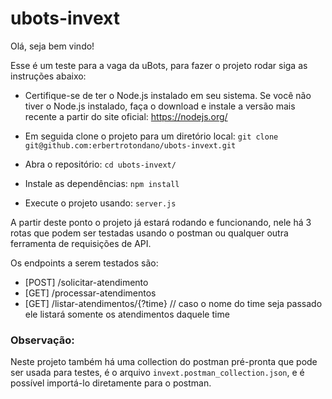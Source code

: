 # ubots-invext

Olá, seja bem vindo!

Esse é um teste para a vaga da uBots, para fazer o projeto rodar siga as instruções abaixo: 

- Certifique-se de ter o Node.js instalado em seu sistema. Se você não tiver o Node.js instalado, faça o download e instale a versão mais recente a partir do site oficial: https://nodejs.org/

- Em seguida clone o projeto para um diretório local:
`git clone git@github.com:erbertrotondano/ubots-invext.git`

- Abra o repositório:
`cd ubots-invext/`

- Instale as dependências:
`npm install `

- Execute o projeto usando:
`server.js`

A partir deste ponto o projeto já estará rodando e funcionando, nele há 3 rotas que podem ser testadas usando o postman ou qualquer outra ferramenta de requisições de API.

Os endpoints a serem testados são:

- [POST] /solicitar-atendimento
- [GET] /processar-atendimentos
- [GET] /listar-atendimentos/{?time} // caso o nome do time seja passado ele listará somente os atendimentos daquele time


### Observação:

Neste projeto também há uma collection do postman pré-pronta que pode ser usada para testes, é o arquivo `invext.postman_collection.json`, e é possível importá-lo diretamente para o postman.